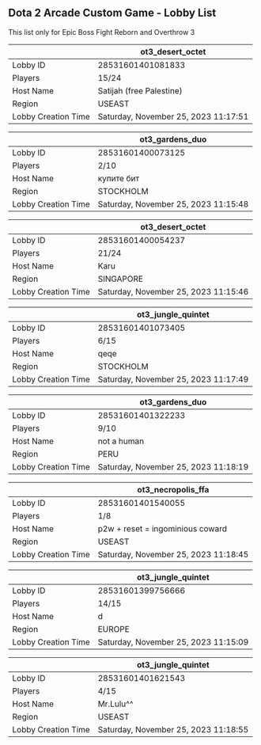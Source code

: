 ## Dota 2 Arcade Custom Game - Lobby List

This list only for Epic Boss Fight Reborn and Overthrow 3

|  | ot3_desert_octet |
| ------ | ------ |
| Lobby ID | 28531601401081833 |
| Players | 15/24 |
| Host Name | Satijah (free Palestine) |
| Region | USEAST |
| Lobby Creation Time | Saturday, November 25, 2023 11:17:51 |


|  | ot3_gardens_duo |
| ------ | ------ |
| Lobby ID | 28531601400073125 |
| Players | 2/10 |
| Host Name | купите бит |
| Region | STOCKHOLM |
| Lobby Creation Time | Saturday, November 25, 2023 11:15:48 |


|  | ot3_desert_octet |
| ------ | ------ |
| Lobby ID | 28531601400054237 |
| Players | 21/24 |
| Host Name | Karu |
| Region | SINGAPORE |
| Lobby Creation Time | Saturday, November 25, 2023 11:15:46 |


|  | ot3_jungle_quintet |
| ------ | ------ |
| Lobby ID | 28531601401073405 |
| Players | 6/15 |
| Host Name | qeqe |
| Region | STOCKHOLM |
| Lobby Creation Time | Saturday, November 25, 2023 11:17:49 |


|  | ot3_gardens_duo |
| ------ | ------ |
| Lobby ID | 28531601401322233 |
| Players | 9/10 |
| Host Name | not a human |
| Region | PERU |
| Lobby Creation Time | Saturday, November 25, 2023 11:18:19 |


|  | ot3_necropolis_ffa |
| ------ | ------ |
| Lobby ID | 28531601401540055 |
| Players | 1/8 |
| Host Name | p2w + reset = ingominious coward |
| Region | USEAST |
| Lobby Creation Time | Saturday, November 25, 2023 11:18:45 |


|  | ot3_jungle_quintet |
| ------ | ------ |
| Lobby ID | 28531601399756666 |
| Players | 14/15 |
| Host Name | d |
| Region | EUROPE |
| Lobby Creation Time | Saturday, November 25, 2023 11:15:09 |


|  | ot3_jungle_quintet |
| ------ | ------ |
| Lobby ID | 28531601401621543 |
| Players | 4/15 |
| Host Name | Mr.Lulu^^ |
| Region | USEAST |
| Lobby Creation Time | Saturday, November 25, 2023 11:18:55 |


